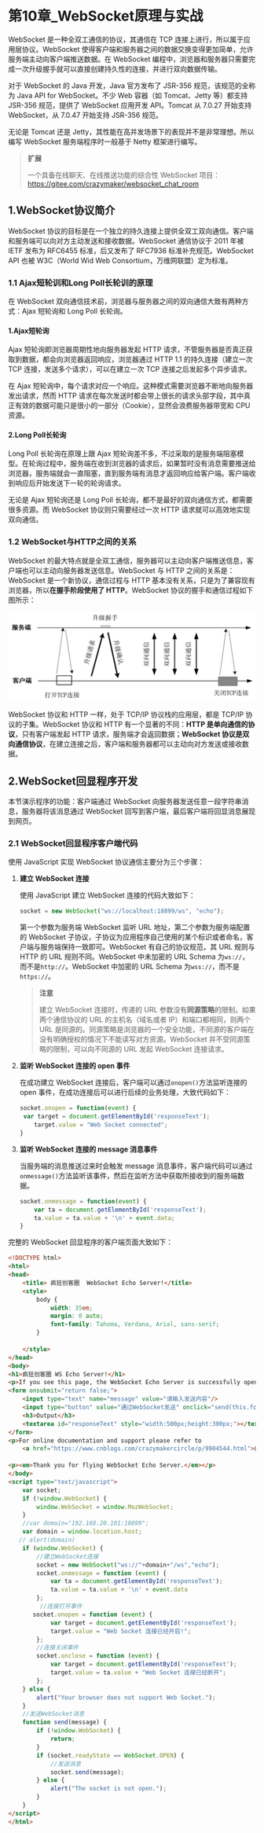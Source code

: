 # 第10章_WebSocket原理与实战

WebSocket 是一种全双工通信的协议，其通信在 TCP 连接上进行，所以属于应用层协议。WebSocket 使得客户端和服务器之间的数据交换变得更加简单，允许服务端主动向客户端推送数据。在 WebSocket 编程中，浏览器和服务器只需要完成一次升级握手就可以直接创建持久性的连接，并进行双向数据传输。

对于 WebSocket 的 Java 开发，Java 官方发布了 JSR-356 规范，该规范的全称为 Java API for WebSocket。不少 Web 容器（如 Tomcat、Jetty 等）都支持 JSR-356 规范，提供了 WebSocket 应用开发 API。Tomcat 从 7.0.27 开始支持 WebSocket，从 7.0.47 开始支持 JSR-356 规范。

无论是 Tomcat 还是 Jetty，其性能在高并发场景下的表现并不是非常理想。所以编写 WebSocket 服务端程序时一般基于 Netty 框架进行编写。

> **扩展**
>
> 一个具备在线聊天、在线推送功能的综合性 WebSocket 项目：https://gitee.com/crazymaker/websocket_chat_room

## 1.WebSocket协议简介

WebSocket 协议的目标是在一个独立的持久连接上提供全双工双向通信。客户端和服务端可以向对方主动发送和接收数据。WebSocket 通信协议于 2011 年被 IETF 发布为 RFC6455 标准，后又发布了 RFC7936 标准补充规范。WebSocket API 也被 W3C（World Wid Web Consortium，万维网联盟）定为标准。

### 1.1 Ajax短轮训和Long Poll长轮训的原理

在 WebSocket 双向通信技术前，浏览器与服务器之间的双向通信大致有两种方式：Ajax 短轮询和 Long Poll 长轮询。

#### 1.Ajax短轮询

Ajax 短轮询即浏览器周期性地向服务器发起 HTTP 请求，不管服务器是否真正获取到数据，都会向浏览器返回响应，浏览器通过 HTTP 1.1 的持久连接（建立一次 TCP 连接，发送多个请求），可以在建立一次 TCP 连接之后发起多个异步请求。

在 Ajax 短轮询中，每个请求对应一个响应。这种模式需要浏览器不断地向服务器发出请求，然而 HTTP 请求在每次发送时都会带上很长的请求头部字段，其中真正有效的数据可能只是很小的一部分（Cookie），显然会浪费服务器带宽和 CPU 资源。

#### 2.Long Poll长轮询

Long Poll 长轮询在原理上跟 Ajax 短轮询差不多，不过采取的是服务端阻塞模型。在轮询过程中，服务端在收到浏览器的请求后，如果暂时没有消息需要推送给浏览器，服务端就会一直阻塞，直到服务端有消息才返回响应给客户端。客户端收到响应后开始发送下一轮的轮询请求。

无论是 Ajax 短轮询还是 Long Poll 长轮询，都不是最好的双向通信方式，都需要很多资源。而 WebSocket 协议则只需要经过一次 HTTP 请求就可以高效地实现双向通信。

### 1.2 WebSocket与HTTP之间的关系

WebSocket 的最大特点就是全双工通信，服务器可以主动向客户端推送信息，客户端也可以主动向服务器发送信息。WebSocket 与 HTTP 之间的关系是：WebSocket 是一个新协议，通信过程与 HTTP 基本没有关系，只是为了兼容现有浏览器，所以**在握手阶段使用了 HTTP**。WebSocket 协议的握手和通信过程如下图所示：

<img src="img/WebSocket协议的握手.png">

WebSocket 协议和 HTTP 一样，处于 TCP/IP 协议栈的应用层，都是 TCP/IP 协议的子集。WebSocket 协议和 HTTP 有一个显著的不同：**HTTP 是单向通信的协议**，只有客户端发起 HTTP 请求，服务端才会返回数据；**WebSocket 协议是双向通信协议**，在建立连接之后，客户端和服务器都可以主动向对方发送或接收数据。

## 2.WebSocket回显程序开发

本节演示程序的功能：客户端通过 WebSocket 向服务器发送任意一段字符串消息，服务器将该消息通过 WebSocket 回写到客户端，最后客户端将回显消息展现到网页。

### 2.1 WebSocket回显程序客户端代码

使用 JavaScript 实现 WebSocket 协议通信主要分为三个步骤：

1. **建立 WebSocket 连接**

   使用 JavaScript 建立 WebSocket 连接的代码大致如下：

   ```javascript
   socket = new WebSocket("ws://localhost:18899/ws", "echo");
   ```

   第一个参数为服务端 WebSocket 监听 URL 地址，第二个参数为服务端配置的 WebSocket 子协议，子协议为应用程序自己使用的某个标识或者命名，客户端与服务端保持一致即可。WebSocket 有自己的协议规范，其 URL 规则与 HTTP 的 URL 规则不同。WebSocket 中未加密的 URL Schema 为`ws://`，而不是`http://`。WebSocket 中加密的 URL Schema 为`wss://`，而不是`https://`。

   > **注意**
   >
   > 建立 WebSocket 连接时，传递的 URL 参数没有**同源策略**的限制。如果两个通信协议的 URL 的主机名（域名或者 IP）和端口都相同，则两个 URL 是同源的。同源策略是浏览器的一个安全功能，不同源的客户端在没有明确授权的情况下不能读写对方资源。WebSocket 并不受同源策略的限制，可以向不同源的 URL 发起 WebSocket 连接请求。

2. **监听 WebSocket 连接的 open 事件**

   在成功建立 WebSocket 连接后，客户端可以通过`onopen()`方法监听连接的 open 事件，在成功连接后可以进行后续的业务处理，大致代码如下：

   ```javascript
   socket.onopen = function(event) {
   	var target = document.getElementById('responseText');
       target.value = "Web Socket connected";
   }
   ```

3. **监听 WebSocket 连接的 message 消息事件**
   
   当服务端的消息推送过来时会触发 message 消息事件，客户端代码可以通过`onmessage()`方法监听该事件，然后在监听方法中获取所接收到的服务端数据。

   ```javascript
   socket.onmessage = function(event) {
       var ta = document.getElementById('responseText');
       ta.value = ta.value + '\n' + event.data;
   }
   ```

完整的 WebSocket 回显程序的客户端页面大致如下：

```html
<!DOCTYPE html>
<html>
<head>
    <title> 疯狂创客圈  WebSocket Echo Server!</title>
    <style>
        body {
            width: 35em;
            margin: 0 auto;
            font-family: Tahoma, Verdana, Arial, sans-serif;
        }

    </style>
</head>
<body>
<h1>疯狂创客圈 WS Echo Server!</h1>
<p>If you see this page, the WebSocket Echo Server is successfully opened.</p>
<form onsubmit="return false;">
    <input type="text" name="message" value="请输入发送内容"/>
    <input type="button" value="通过WebSocket发送" onclick="send(this.form.message.value)"/>
    <h3>Output</h3>
    <textarea id="responseText" style="width:500px;height:300px;"></textarea>
</form>
<p>For online documentation and support please refer to
    <a href="https://www.cnblogs.com/crazymakercircle/p/9904544.html">疯狂创客圈</a>.<br/>

<p><em>Thank you for flying WebSocket Echo Server.</em></p>
</body>
<script type="text/javascript">
    var socket;
    if (!window.WebSocket) {
        window.WebSocket = window.MozWebSocket;
    }
    //var domain="192.168.20.101:18899";
    var domain = window.location.host;
   // alert(domain)
    if (window.WebSocket) {
        //建立WebSocket连接
        socket = new WebSocket("ws://"+domain+"/ws","echo");
        socket.onmessage = function (event) {
            var ta = document.getElementById('responseText');
            ta.value = ta.value + '\n' + event.data
        };
         //连接打开事件
       socket.onopen = function (event) {
            var target = document.getElementById('responseText');
            target.value = "Web Socket 连接已经开启!";
        };
        //连接关闭事件
        socket.onclose = function (event) {
            var target = document.getElementById('responseText');
            target.value = ta.value + "Web Socket 连接已经断开";
        };
    } else {
        alert("Your browser does not support Web Socket.");
    }
    //发送WebSocket消息
    function send(message) {
        if (!window.WebSocket) {
            return;
        }
        if (socket.readyState == WebSocket.OPEN) {
            //发送消息
            socket.send(message);
        } else {
            alert("The socket is not open.");
        }
    }
</script>
</html>
```




